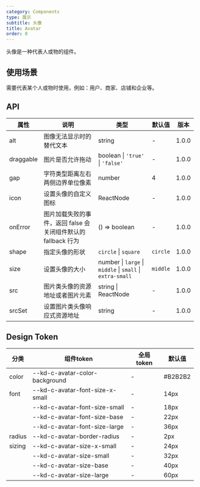 ```yaml
---
category: Components
type: 展示
subtitle: 头像
title: Avatar
order: 0
---
```


头像是一种代表人或物的组件。

## 使用场景

需要代表某个人或物时使用，例如：用户、商家、店铺和企业等。

## API

| 属性 | 说明 | 类型 | 默认值 | 版本 |
| --- | --- | --- | --- | --- |
| alt | 图像无法显示时的替代文本 | string | - | 1.0.0 |
| draggable | 图片是否允许拖动 | boolean \| `'true'` \| `'false'` | - | 1.0.0 |
| gap | 字符类型距离左右两侧边界单位像素 | number | 4 | 1.0.0 |
| icon | 设置头像的自定义图标 | ReactNode | - | 1.0.0 |
| onError | 图片加载失败的事件，返回 false 会关闭组件默认的 fallback 行为 | () => boolean | - | 1.0.0 |
| shape | 指定头像的形状 | `circle` \| `square` | `circle` | 1.0.0 |
| size | 设置头像的大小 | number \| `large` \| `middle` \| `small` \| `extra-small` | `middle` | 1.0.0 |
| src | 图片类头像的资源地址或者图片元素 | string \| ReactNode | - | 1.0.0 |
| srcSet | 设置图片类头像响应式资源地址 | string | - | 1.0.0 |

## Design Token

| 分类 | 组件token | 全局token | 默认值 |
| --- | --- | --- | --- |
| color | --kd-c-avatar-color-background | - | #B2B2B2 |
| font | --kd-c-avatar-font-size-x-small | - | 14px |
|  | --kd-c-avatar-font-size-small | - | 18px |
|  | --kd-c-avatar-font-size-base | - | 22px |
|  | --kd-c-avatar-font-size-large | - | 36px |
| radius | --kd-c-avatar-border-radius | - | 2px |
| sizing | --kd-c-avatar-size-x-small | - | 24px |
|  | --kd-c-avatar-size-small | - | 32px |
|  | --kd-c-avatar-size-base | - | 40px |
|  | --kd-c-avatar-size-large | - | 60px |
